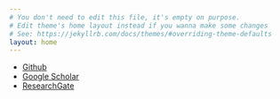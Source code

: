 ```yaml
---
# You don't need to edit this file, it's empty on purpose.
# Edit theme's home layout instead if you wanna make some changes
# See: https://jekyllrb.com/docs/themes/#overriding-theme-defaults
layout: home
---
```


<div class="navbar">
  <div class="navbar-inner">
      <ul class="nav">
          <li><a href="https://github.com/jfwalker">Github</a></li>
          <li><a href="https://scholar.google.com/citations?user=hSrEx9oAAAAJ&hl=en&oi=ao">Google Scholar</a></li>
          <li><a href="https://www.researchgate.net/profile/Joseph_Walker22">ResearchGate</a></li>
      </ul>
  </div>
</div>
